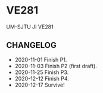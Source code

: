 # VE281
UM-SJTU JI VE281

## CHANGELOG
+ 2020-11-01 Finish P1.
+ 2020-11-03 Finish P2 (first draft).
+ 2020-11-25 Finish P3.
+ 2020-12-12 Finish P4.
+ 2020-12-17 Survive!

